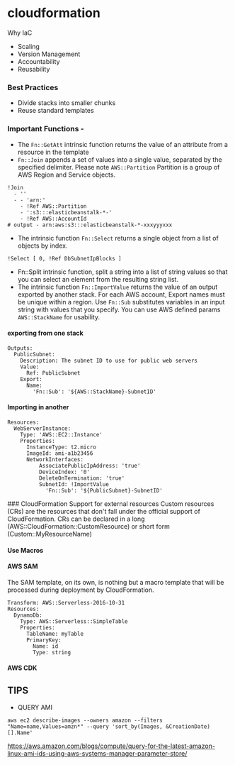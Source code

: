 # cloudformation
Why IaC
- Scaling
- Version Management
- Accountability
- Reusability


### Best Practices 
- Divide stacks into smaller chunks
- Reuse standard templates 

### Important Functions -
- The `Fn::GetAtt` intrinsic function returns the value of an attribute from a resource in the template
- `Fn::Join` appends a set of values into a single value, separated by the specified delimiter. Please note `AWS::Partition` Partition is a group of AWS Region and Service objects.
```
!Join
  - ''
  - - 'arn:'
    - !Ref AWS::Partition
    - ':s3:::elasticbeanstalk-*-'
    - !Ref AWS::AccountId
# output - arn:aws:s3:::elasticbeanstalk-*-xxxyyyxxx
```
- The intrinsic function `Fn::Select` returns a single object from a list of objects by index.
```
!Select [ 0, !Ref DbSubnetIpBlocks ]
```
- Fn::Split intrinsic function, split a string into a list of string values so that you can select an element from the resulting string list.
- The intrinsic function `Fn::ImportValue` returns the value of an output exported by another stack. For each AWS account, Export names must be unique within a region. Use `Fn::Sub` substitutes variables in an input string with values that you specify. You can use AWS defined params `AWS::StackName` for usability.
#### exporting from one stack
```
Outputs:
  PublicSubnet:
    Description: The subnet ID to use for public web servers
    Value:
      Ref: PublicSubnet
    Export:
      Name:
        'Fn::Sub': '${AWS::StackName}-SubnetID'
```
#### Importing in another
```
Resources:
  WebServerInstance:
    Type: 'AWS::EC2::Instance'
    Properties:
      InstanceType: t2.micro
      ImageId: ami-a1b23456
      NetworkInterfaces:
          AssociatePublicIpAddress: 'true'
          DeviceIndex: '0'
          DeleteOnTermination: 'true'
          SubnetId: !ImportValue 
            'Fn::Sub': '${PublicSubnet}-SubnetID'
```


### CloudFormation Support for external resources 
Custom resources (CRs) are the resources that don't fall under the official support of CloudFormation. CRs can be declared in a long (AWS::CloudFormation::CustomResource) or short form (Custom::MyResourceName)

#### Use Macros

#### AWS SAM
The SAM template, on its own, is nothing but a macro template that will be processed during deployment by CloudFormation.
```
Transform: AWS::Serverless-2016-10-31
Resources:
  DynamoDb:
    Type: AWS::Serverless::SimpleTable
    Properties:
      TableName: myTable
      PrimaryKey:
        Name: id
        Type: string
```

#### AWS CDK


## TIPS
- QUERY AMI
```
aws ec2 describe-images --owners amazon --filters "Name=name,Values=amzn*" --query 'sort_by(Images, &CreationDate)[].Name'
```
https://aws.amazon.com/blogs/compute/query-for-the-latest-amazon-linux-ami-ids-using-aws-systems-manager-parameter-store/
